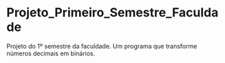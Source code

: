 # Projeto_Primeiro_Semestre_Faculdade
Projeto do 1º semestre da faculdade. Um programa que transforme números decimais em binários.
